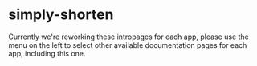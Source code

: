 # simply-shorten

Currently we're reworking these intropages for each app, please use the menu on the left to select other available documentation pages for each app, including this one.
